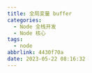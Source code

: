 ```yaml
---
title: 全局变量 buffer
categories:
  - Node 全栈开发
  - Node 核心
tags:
  - node
abbrlink: 4430f70a
date: 2023-05-22 08:16:32
---
```

